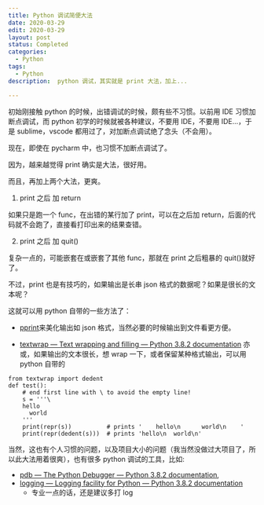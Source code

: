 ```yaml
---
title: Python 调试简便大法
date: 2020-03-29
edit: 2020-03-29
layout: post
status: Completed
categories:
  - Python
tags:
  - Python
description:  python 调试，其实就是 print 大法，加上...

---
```


初始刚接触 python 的时候，出错调试的时候，颇有些不习惯。以前用 IDE 习惯加断点调试，而 python 初学的时候就被各种建议，不要用 IDE，不要用 IDE...，于是 sublime，vscode 都用过了，对加断点调试绝了念头（不会用）。

现在，即使在 pycharm 中，也习惯不加断点调试了。

因为，越来越觉得 print 确实是大法，很好用。

而且，再加上两个大法，更爽。

1. print 之后 加 return

如果只是跑一个 func，在出错的某行加了 print，可以在之后加 return，后面的代码就不会跑了，直接看打印出来的结果查错。

2. print 之后 加 quit()

复杂一点的，可能嵌套在或嵌套了其他 func，那就在 print 之后粗暴的 quit()就好了。

不过，print 也是有技巧的，如果输出是长串 json 格式的数据呢？如果是很长的文本呢？

这就可以用 python 自带的一些方法了：

- [pprint](https://docs.python.org/3/library/pprint.html#pprint.pprint)来美化输出如 json 格式，当然必要的时候输出到文件看更方便。

- [textwrap — Text wrapping and filling — Python 3.8.2 documentation](https://docs.python.org/3/library/textwrap.html)
亦或，如果输出的文本很长，想 wrap 一下，或者保留某种格式输出，可以用 python 自带的

```
from textwrap import dedent
def test():
    # end first line with \ to avoid the empty line!
    s = '''\
    hello
      world
    '''
    print(repr(s))          # prints '    hello\n      world\n    '
    print(repr(dedent(s)))  # prints 'hello\n  world\n'
```

当然，这也有个人习惯的问题，以及项目大小的问题（我当然没做过大项目了，所以此大法用着很爽），也有很多 python 调试的工具，比如:

- [pdb — The Python Debugger — Python 3.8.2 documentation](https://docs.python.org/3/library/pdb.html), 
- [logging — Logging facility for Python — Python 3.8.2 documentation](https://docs.python.org/3/library/logging.html)
  - 专业一点的话，还是建议多打 log